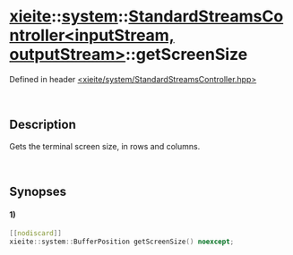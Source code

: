 # [xieite](../../xieite.md)\:\:[system](../../system.md)\:\:[StandardStreamsController\<inputStream, outputStream\>](../StandardStreamsController.md)\:\:getScreenSize
Defined in header [<xieite/system/StandardStreamsController.hpp>](../../../include/xieite/system/StandardStreamsController.hpp)

&nbsp;

## Description
Gets the terminal screen size, in rows and columns.

&nbsp;

## Synopses
#### 1)
```cpp
[[nodiscard]]
xieite::system::BufferPosition getScreenSize() noexcept;
```
